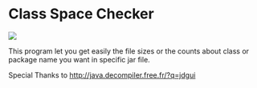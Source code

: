 # Class Space Checker

<img src="https://raw.github.com/gunoodaddy/ClassSpaceChecker/master/ClassSpaceCheckerIntro.png"/>


This program let you get easily the file sizes or the counts about class or package name you want in specific jar file.

Special Thanks to http://java.decompiler.free.fr/?q=jdgui
